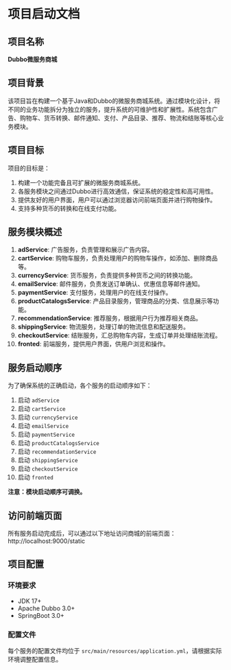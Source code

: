 # 项目启动文档

## 项目名称

**Dubbo微服务商城**

## 项目背景

该项目旨在构建一个基于Java和Dubbo的微服务商城系统。通过模块化设计，将不同的业务功能拆分为独立的服务，提升系统的可维护性和扩展性。系统包含广告、购物车、货币转换、邮件通知、支付、产品目录、推荐、物流和结账等核心业务模块。

## 项目目标

项目的目标是：

1. 构建一个功能完备且可扩展的微服务商城系统。
2. 各服务模块之间通过Dubbo进行高效通信，保证系统的稳定性和高可用性。
3. 提供友好的用户界面，用户可以通过浏览器访问前端页面并进行购物操作。
4. 支持多种货币的转换和在线支付功能。

## 服务模块概述

1. **adService**: 广告服务，负责管理和展示广告内容。
2. **cartService**: 购物车服务，负责处理用户的购物车操作，如添加、删除商品等。
3. **currencyService**: 货币服务，负责提供多种货币之间的转换功能。
4. **emailService**: 邮件服务，负责发送订单确认、优惠信息等邮件通知。
5. **paymentService**: 支付服务，处理用户的在线支付操作。
6. **productCatalogsService**: 产品目录服务，管理商品的分类、信息展示等功能。
7. **recommendationService**: 推荐服务，根据用户行为推荐相关商品。
8. **shippingService**: 物流服务，处理订单的物流信息和配送服务。
9. **checkoutService**: 结账服务，汇总购物车内容，生成订单并处理结账流程。
10. **fronted**: 前端服务，提供用户界面，供用户浏览和操作。

## 服务启动顺序

为了确保系统的正确启动，各个服务的启动顺序如下：

1. 启动 `adService`
2. 启动 `cartService`
3. 启动 `currencyService`
4. 启动 `emailService`
5. 启动 `paymentService`
6. 启动 `productCatalogsService`
7. 启动 `recommendationService`
8. 启动 `shippingService`
9. 启动 `checkoutService`
10. 启动 `fronted`

**注意：模块启动顺序可调换。**

## 访问前端页面

所有服务启动完成后，可以通过以下地址访问商城的前端页面： http://localhost:9000/static

## 项目配置

### 环境要求

- JDK 17+
- Apache Dubbo 3.0+
- SpringBoot 3.0+

### 配置文件

每个服务的配置文件均位于 `src/main/resources/application.yml`，请根据实际环境调整配置信息。
